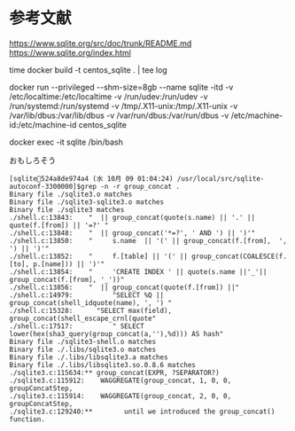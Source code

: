 # 参考文献
https://www.sqlite.org/src/doc/trunk/README.md
https://www.sqlite.org/index.html

time docker build -t centos_sqlite . | tee log

docker run --privileged --shm-size=8gb --name sqlite -itd -v /etc/localtime:/etc/localtime -v /run/udev:/run/udev -v /run/systemd:/run/systemd -v /tmp/.X11-unix:/tmp/.X11-unix -v /var/lib/dbus:/var/lib/dbus -v /var/run/dbus:/var/run/dbus -v /etc/machine-id:/etc/machine-id centos_sqlite

docker exec -it sqlite /bin/bash

おもしろそう
```
[sqlite💙524a8de974a4 (水 10月 09 01:04:24) /usr/local/src/sqlite-autoconf-3300000]$grep -n -r group_concat .
Binary file ./sqlite3.o matches
Binary file ./sqlite3-sqlite3.o matches
Binary file ./sqlite3 matches
./shell.c:13843:    "  || group_concat(quote(s.name) || '.' || quote(f.[from]) || '=?' "
./shell.c:13848:    "  || group_concat('*=?', ' AND ') || ')'"
./shell.c:13850:    "     s.name  || '(' || group_concat(f.[from],  ', ') || ')'"
./shell.c:13852:    "     f.[table] || '(' || group_concat(COALESCE(f.[to], p.[name])) || ')'"
./shell.c:13854:    "     'CREATE INDEX ' || quote(s.name ||'_'|| group_concat(f.[from], '_'))"
./shell.c:13856:    "  || group_concat(quote(f.[from]) ||"
./shell.c:14979:          "SELECT %Q || group_concat(shell_idquote(name), ', ') "
./shell.c:15328:      "SELECT max(field), group_concat(shell_escape_crnl(quote"
./shell.c:17517:          " SELECT lower(hex(sha3_query(group_concat(a,''),%d))) AS hash"
Binary file ./sqlite3-shell.o matches
Binary file ./.libs/sqlite3.o matches
Binary file ./.libs/libsqlite3.a matches
Binary file ./.libs/libsqlite3.so.0.8.6 matches
./sqlite3.c:115634:** group_concat(EXPR, ?SEPARATOR?)
./sqlite3.c:115912:    WAGGREGATE(group_concat, 1, 0, 0, groupConcatStep, 
./sqlite3.c:115914:    WAGGREGATE(group_concat, 2, 0, 0, groupConcatStep, 
./sqlite3.c:129240:**        until we introduced the group_concat() function.  
```
